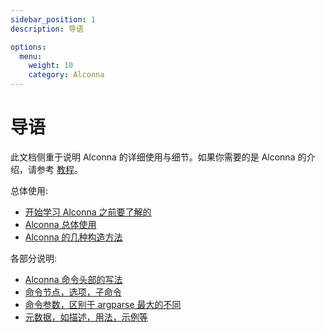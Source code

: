 ```yaml
---
sidebar_position: 1
description: 导语

options:
  menu:
    weight: 10
    category: Alconna
---
```


# 导语

此文档侧重于说明 Alconna 的详细使用与细节。如果你需要的是 Alconna 的介绍，请参考 [教程](../tutorial/alconna.mdx)。

总体使用:

* [开始学习 Alconna 之前要了解的](./before.mdx)
* [Alconna 总体使用](./entry.mdx)
* [Alconna 的几种构造方法](./construct.mdx)

各部分说明:

* [Alconna 命令头部的写法](./header.mdx)
* [命令节点，选项，子命令](./node.mdx)
* [命令参数，区别于 argparse 最大的不同](./args.mdx)
* [元数据，如描述，用法，示例等](./meta.mdx)

